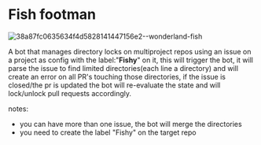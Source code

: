 # Fish footman

![38a87fc0635634f4d5828141447156e2--wonderland-fish](https://user-images.githubusercontent.com/130342/58011498-0de4f700-7afb-11e9-87a1-fc8889a92432.jpg)

A bot that manages directory locks on multiproject repos 
using an issue on a project as config with the label:"**Fishy**" on it, this will trigger the bot, it will parse the issue to find limited directories(each line a directory) and will create an error on all PR's touching those directories,
if the issue is closed/the pr is updated the bot will re-evaluate the state and will lock/unlock pull requests accordingly.

notes: 
  - you can have more than one issue, the bot will merge the directories
  - you need to create the label "Fishy" on the target repo 
